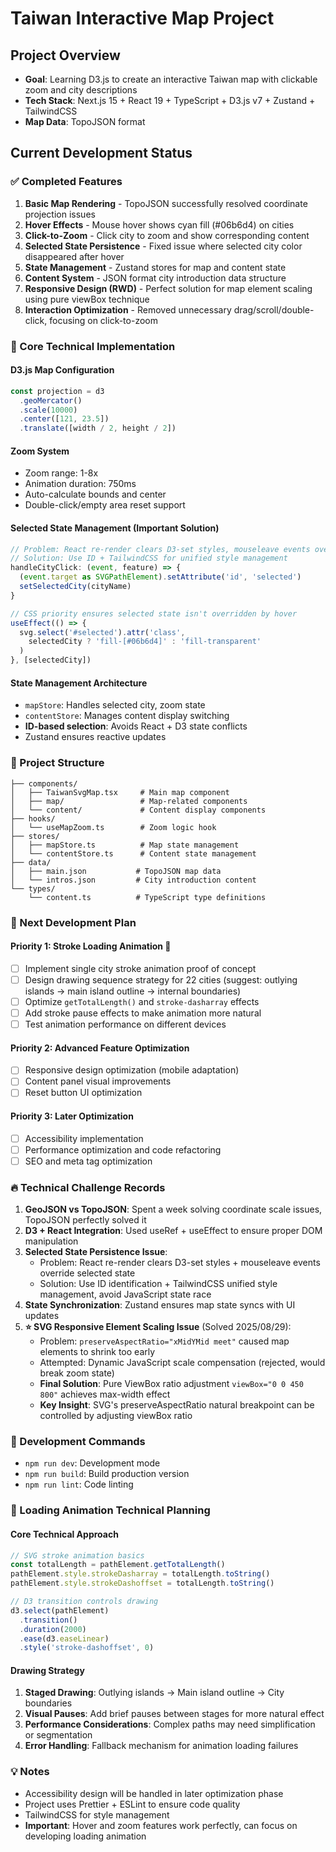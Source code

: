 # Taiwan Interactive Map Project

## Project Overview
- **Goal**: Learning D3.js to create an interactive Taiwan map with clickable zoom and city descriptions
- **Tech Stack**: Next.js 15 + React 19 + TypeScript + D3.js v7 + Zustand + TailwindCSS
- **Map Data**: TopoJSON format

## Current Development Status

### ✅ Completed Features
1. **Basic Map Rendering** - TopoJSON successfully resolved coordinate projection issues
2. **Hover Effects** - Mouse hover shows cyan fill (#06b6d4) on cities
3. **Click-to-Zoom** - Click city to zoom and show corresponding content
4. **Selected State Persistence** - Fixed issue where selected city color disappeared after hover
5. **State Management** - Zustand stores for map and content state
6. **Content System** - JSON format city introduction data structure
7. **Responsive Design (RWD)** - Perfect solution for map element scaling using pure viewBox technique
8. **Interaction Optimization** - Removed unnecessary drag/scroll/double-click, focusing on click-to-zoom

### 🔧 Core Technical Implementation

#### D3.js Map Configuration
```typescript
const projection = d3
  .geoMercator()
  .scale(10000)
  .center([121, 23.5])
  .translate([width / 2, height / 2])
```

#### Zoom System
- Zoom range: 1-8x
- Animation duration: 750ms
- Auto-calculate bounds and center
- Double-click/empty area reset support

#### Selected State Management (Important Solution)
```typescript
// Problem: React re-render clears D3-set styles, mouseleave events override selected state
// Solution: Use ID + TailwindCSS for unified style management
handleCityClick: (event, feature) => {
  (event.target as SVGPathElement).setAttribute('id', 'selected')
  setSelectedCity(cityName)
}

// CSS priority ensures selected state isn't overridden by hover
useEffect(() => {
  svg.select('#selected').attr('class', 
    selectedCity ? 'fill-[#06b6d4]' : 'fill-transparent'
  )
}, [selectedCity])
```

#### State Management Architecture
- `mapStore`: Handles selected city, zoom state
- `contentStore`: Manages content display switching
- **ID-based selection**: Avoids React + D3 state conflicts
- Zustand ensures reactive updates

### 📁 Project Structure
```
├── components/
│   ├── TaiwanSvgMap.tsx     # Main map component
│   ├── map/                 # Map-related components
│   └── content/             # Content display components
├── hooks/
│   └── useMapZoom.ts        # Zoom logic hook
├── stores/
│   ├── mapStore.ts          # Map state management
│   └── contentStore.ts      # Content state management
├── data/
│   ├── main.json           # TopoJSON map data
│   └── intros.json         # City introduction content
└── types/
    └── content.ts          # TypeScript type definitions
```

### 🎯 Next Development Plan

#### Priority 1: Stroke Loading Animation 🎨
- [ ] Implement single city stroke animation proof of concept
- [ ] Design drawing sequence strategy for 22 cities (suggest: outlying islands → main island outline → internal boundaries)
- [ ] Optimize `getTotalLength()` and `stroke-dasharray` effects
- [ ] Add stroke pause effects to make animation more natural
- [ ] Test animation performance on different devices

#### Priority 2: Advanced Feature Optimization
- [ ] Responsive design optimization (mobile adaptation)
- [ ] Content panel visual improvements
- [ ] Reset button UI optimization

#### Priority 3: Later Optimization
- [ ] Accessibility implementation
- [ ] Performance optimization and code refactoring
- [ ] SEO and meta tag optimization

### 🔥 Technical Challenge Records
1. **GeoJSON vs TopoJSON**: Spent a week solving coordinate scale issues, TopoJSON perfectly solved it
2. **D3 + React Integration**: Used useRef + useEffect to ensure proper DOM manipulation
3. **Selected State Persistence Issue**:
   - Problem: React re-render clears D3-set styles + mouseleave events override selected state
   - Solution: Use ID identification + TailwindCSS unified style management, avoid JavaScript state race
4. **State Synchronization**: Zustand ensures map state syncs with UI updates
5. **⭐ SVG Responsive Element Scaling Issue** (Solved 2025/08/29):
   - Problem: `preserveAspectRatio="xMidYMid meet"` caused map elements to shrink too early
   - Attempted: Dynamic JavaScript scale compensation (rejected, would break zoom state)
   - **Final Solution**: Pure ViewBox ratio adjustment `viewBox="0 0 450 800"` achieves max-width effect
   - **Key Insight**: SVG's preserveAspectRatio natural breakpoint can be controlled by adjusting viewBox ratio

### 🚀 Development Commands
- `npm run dev`: Development mode
- `npm run build`: Build production version
- `npm run lint`: Code linting

### 🎨 Loading Animation Technical Planning

#### Core Technical Approach
```typescript
// SVG stroke animation basics
const totalLength = pathElement.getTotalLength()
pathElement.style.strokeDasharray = totalLength.toString()
pathElement.style.strokeDashoffset = totalLength.toString()

// D3 transition controls drawing
d3.select(pathElement)
  .transition()
  .duration(2000)
  .ease(d3.easeLinear)
  .style('stroke-dashoffset', 0)
```

#### Drawing Strategy
1. **Staged Drawing**: Outlying islands → Main island outline → City boundaries
2. **Visual Pauses**: Add brief pauses between stages for more natural effect
3. **Performance Considerations**: Complex paths may need simplification or segmentation
4. **Error Handling**: Fallback mechanism for animation loading failures

### 💡 Notes
- Accessibility design will be handled in later optimization phase
- Project uses Prettier + ESLint to ensure code quality
- TailwindCSS for style management
- **Important**: Hover and zoom features work perfectly, can focus on developing loading animation